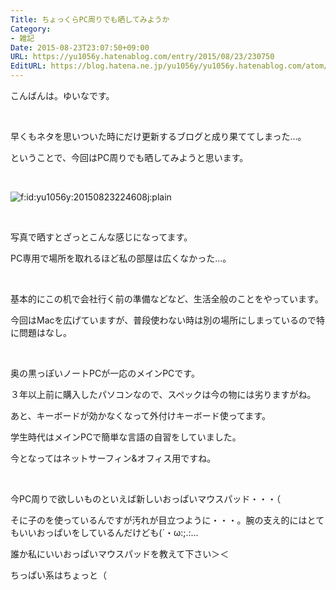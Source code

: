 ```yaml
---
Title: ちょっくらPC周りでも晒してみようか
Category:
- 雑記
Date: 2015-08-23T23:07:50+09:00
URL: https://yu1056y.hatenablog.com/entry/2015/08/23/230750
EditURL: https://blog.hatena.ne.jp/yu1056y/yu1056y.hatenablog.com/atom/entry/8454420450106706478
---
```


<p>こんばんは。ゆいなです。</p>
<p> </p>
<p>早くもネタを思いついた時にだけ更新するブログと成り果ててしまった…。</p>
<p>ということで、今回はPC周りでも晒してみようと思います。</p>
<p> </p>
<p><img class="hatena-fotolife" title="f:id:yu1056y:20150823224608j:plain" src="http://cdn-ak.f.st-hatena.com/images/fotolife/y/yu1056y/20150823/20150823224608.jpg" alt="f:id:yu1056y:20150823224608j:plain" /></p>
<p> </p>
<p>写真で晒すとざっとこんな感じになってます。</p>
<p>PC専用で場所を取れるほど私の部屋は広くなかった…。</p>
<p> </p>
<p>基本的にこの机で会社行く前の準備などなど、生活全般のことをやっています。</p>
<p>今回はMacを広げていますが、普段使わない時は別の場所にしまっているので特に問題はなし。</p>
<p> </p>
<p>奥の黒っぽいノートPCが一応のメインPCです。</p>
<p>３年以上前に購入したパソコンなので、スペックは今の物には劣りますがね。</p>
<p>あと、キーボードが効かなくなって外付けキーボード使ってます。</p>
<p>学生時代はメインPCで簡単な言語の自習をしていました。</p>
<p>今となってはネットサーフィン&amp;オフィス用ですね。</p>
<p> </p>
<p>今PC周りで欲しいものといえば新しいおっぱいマウスパッド・・・（</p>
<p>そに子のを使っているんですが汚れが目立つように・・・。腕の支え的にはとてもいいおっぱいをしているんだけども(´・ω:;.:...</p>
<p>誰か私にいいおっぱいマウスパッドを教えて下さい＞＜</p>
<p>ちっぱい系はちょっと（</p>
<p> </p>
